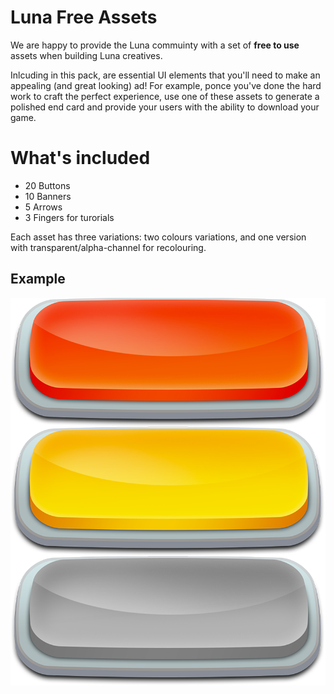 # Luna Free Assets

We are happy to provide the Luna commuinty with a set of **free to use** assets when building Luna creatives. 

Inlcuding in this pack, are essential UI elements that you'll need to make an appealing (and great looking) ad! For example, ponce you've done the hard work to craft the perfect experience, use one of these assets to generate a polished end card and provide your users with the ability to download your game. 


# What's included

* 20 Buttons
* 10 Banners
* 5 Arrows
* 3 Fingers for turorials

Each asset has three variations: two colours variations, and one version with transparent/alpha-channel for recolouring.

## Example

![Example Buttons](/Buttons/8/button_example.png?raw=true)

